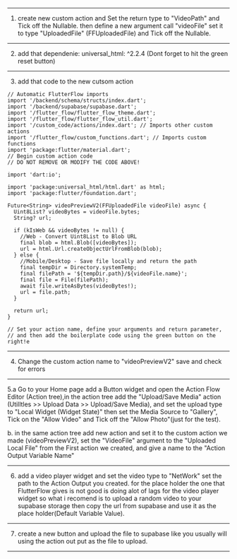 ---------------------------------------------------------------------------------------------------------------------------
1. create new custom action and Set the return type to "VideoPath" and Tick off the Nullable.
then define a new argument call "videoFile" set it to type "UploadedFile" (FFUploadedFile) and Tick off the Nullable.
---------------------------------------------------------------------------------------------------------------------------
2. add that dependenie: universal_html: ^2.2.4 (Dont forget to hit the green reset button)
---------------------------------------------------------------------------------------------------------------------------
3. add that code to the new cutsom action


```
// Automatic FlutterFlow imports
import '/backend/schema/structs/index.dart';
import '/backend/supabase/supabase.dart';
import '/flutter_flow/flutter_flow_theme.dart';
import '/flutter_flow/flutter_flow_util.dart';
import '/custom_code/actions/index.dart'; // Imports other custom actions
import '/flutter_flow/custom_functions.dart'; // Imports custom functions
import 'package:flutter/material.dart';
// Begin custom action code
// DO NOT REMOVE OR MODIFY THE CODE ABOVE!

import 'dart:io';

import 'package:universal_html/html.dart' as html;
import 'package:flutter/foundation.dart';

Future<String> videoPreviewV2(FFUploadedFile videoFile) async {
  Uint8List? videoBytes = videoFile.bytes;
  String? url;

  if (kIsWeb && videoBytes != null) {
    //Web - Convert Uint8List to Blob URL
    final blob = html.Blob([videoBytes]);
    url = html.Url.createObjectUrlFromBlob(blob);
  } else {
    //Mobile/Desktop - Save file locally and return the path
    final tempDir = Directory.systemTemp;
    final filePath = '${tempDir.path}/${videoFile.name}';
    final file = File(filePath);
    await file.writeAsBytes(videoBytes!);
    url = file.path;
  }

  return url;
}

// Set your action name, define your arguments and return parameter,
// and then add the boilerplate code using the green button on the right!e
```

---------------------------------------------------------------------------------------------------------------------------
4. Change the custom action name to "videoPreviewV2" save and check for errors
---------------------------------------------------------------------------------------------------------------------------
5.a Go to your Home page add a Button widget and open the Action Flow Editor (Action tree),in the action tree add the 
"Upload/Save Media" action (Utilltles >> Upload Data >> Upload/Save Media),
and set the upload type to "Local Widget (Widget State)" then set the Media Source to "Gallery", Tick on the "Allow Video" 
and Tick off the "Allow Photo"(just for the test).

b. 
in the same action tree add new action and set it to the custom action we made (videoPreviewV2), set the "VideoFile" argument to the
"Uploaded Local File" from the First action we created, and give a name to the "Action Output Variable Name"

---------------------------------------------------------------------------------------------------------------------------
6. add a video player widget and set the video type to "NetWork" set the path to the Action Output you created.
for the place holder the one that FlutterFlow gives is not good is doing alot of lags for the video player widget
so what i recomend is to upload a random video to your supabase storage then copy the url from supabase and
use it as the place holder(Default Variable Value).
---------------------------------------------------------------------------------------------------------------------------
7. create a new button and upload the file to supabase like you usually will using the action out put as the file to upload.
---------------------------------------------------------------------------------------------------------------------------
